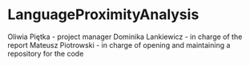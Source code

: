 # LanguageProximityAnalysis

Oliwia Piętka - project manager
Dominika Lankiewicz - in charge of the report
Mateusz Piotrowski - in charge of opening and maintaining a repository for the code
